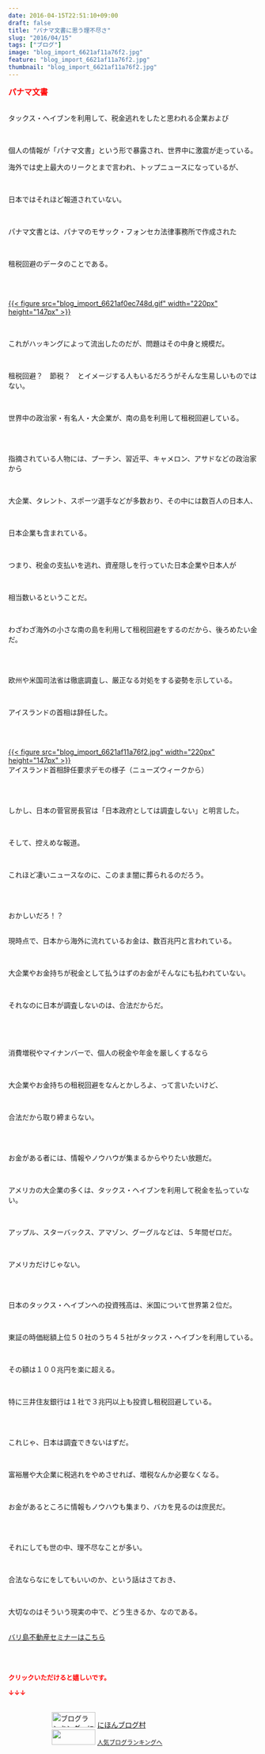 ```yaml
---
date: 2016-04-15T22:51:10+09:00
draft: false
title: "パナマ文書に思う理不尽さ"
slug: "2016/04/15"
tags: ["ブログ"]
image: "blog_import_6621af11a76f2.jpg"
feature: "blog_import_6621af11a76f2.jpg"
thumbnail: "blog_import_6621af11a76f2.jpg"
---
```

<p><font color="#ff0000" size="3"><strong>パナマ文書</strong></font></p><p><br/>タックス・ヘイブンを利用して、税金逃れをしたと思われる企業および</p><br/><p>個人の情報が「パナマ文書」という形で暴露され、世界中に激震が走っている。<br/></p><p>海外では史上最大のリークとまで言われ、トップニュースになっているが、</p><br/><p>日本ではそれほど報道されていない。</p><br/><p>パナマ文書とは、パナマのモサック・フォンセカ法律事務所で作成された</p><br/><p>租税回避のデータのことである。</p><br/><p><br/><a href="blog_import_6621af1003e95.gif">{{< figure src="blog_import_6621af0ec748d.gif" width="220px" height="147px" >}}</a> <br/></p><br/><p>これがハッキングによって流出したのだが、問題はその中身と規模だ。</p><br/><p>租税回避？　節税？　とイメージする人もいるだろうがそんな生易しいものではない。</p><br/><p>世界中の政治家・有名人・大企業が、南の島を利用して租税回避している。</p><br/><br/><p>指摘されている人物には、プーチン、習近平、キャメロン、アサドなどの政治家から</p><br/><p>大企業、タレント、スポーツ選手などが多数おり、その中には数百人の日本人、</p><br/><p>日本企業も含まれている。</p><br/><p>つまり、税金の支払いを逃れ、資産隠しを行っていた日本企業や日本人が</p><br/><p>相当数いるということだ。</p><br/><p>わざわざ海外の小さな南の島を利用して租税回避をするのだから、後ろめたい金だ。</p><br/><br/><p>欧州や米国司法省は徹底調査し、厳正なる対処をする姿勢を示している。</p><br/><p>アイスランドの首相は辞任した。</p><br/><p><br/><a href="blog_import_6621af1301541.jpg">{{< figure src="blog_import_6621af11a76f2.jpg" width="220px" height="147px" >}}</a> <br/>アイスランド首相辞任要求デモの様子（ニューズウィークから）</p><br/><br/><p>しかし、日本の菅官房長官は「日本政府としては調査しない」と明言した。</p><br/><p>そして、控えめな報道。</p><br/><p>これほど凄いニュースなのに、このまま闇に葬られるのだろう。</p><br/><br/><p>おかしいだろ！？</p><p><br/>現時点で、日本から海外に流れているお金は、数百兆円と言われている。</p><br/><p>大企業やお金持ちが税金として払うはずのお金がそんなにも払われていない。</p><br/><p>それなのに日本が調査しないのは、合法だからだ。</p><p><br/></p><br/><p>消費増税やマイナンバーで、個人の税金や年金を厳しくするなら</p><br/><p>大企業やお金持ちの租税回避をなんとかしろよ、って言いたいけど、</p><br/><p>合法だから取り締まらない。</p><br/><br/><p>お金がある者には、情報やノウハウが集まるからやりたい放題だ。</p><br/><p>アメリカの大企業の多くは、タックス・ヘイブンを利用して税金を払っていない。</p><br/><p>アップル、スターバックス、アマゾン、グーグルなどは、５年間ゼロだ。</p><br/><p>アメリカだけじゃない。</p><br/><br/><p>日本のタックス・ヘイブンへの投資残高は、米国について世界第２位だ。</p><br/><p>東証の時価総額上位５０社のうち４５社がタックス・ヘイブンを利用している。</p><br/><p>その額は１００兆円を楽に超える。</p><br/><p>特に三井住友銀行は１社で３兆円以上も投資し租税回避している。</p><br/><p><br/>これじゃ、日本は調査できないはずだ。</p><br/><p>富裕層や大企業に税逃れをやめさせれば、増税なんか必要なくなる。</p><br/><p>お金があるところに情報もノウハウも集まり、バカを見るのは庶民だ。</p><br/><br/><p>それにしても世の中、理不尽なことが多い。</p><br/><p>合法ならなにをしてもいいのか、という話はさておき、</p><br/><p>大切なのはそういう現実の中で、どう生きるか、なのである。<br/><br/></p><p><a href="iin.co.jp" target="_blank">バリ島不動産セミナーはこちら</a> <a href="iin.co.jp"></a></p><br/><br/><p><font color="#ff0000" size="2"><strong>クリックいただけると嬉しいです。<br/></strong></font></p><p><font color="#ff0000" size="2"><strong>↓↓↓</strong></font></p><p><br/><a href="ranking.html" target="_blank"><img border="0" alt="ブログランキング・にほんブログ村へ" src="data:image/svg+xml;charset=utf-8,%3Csvg%20xmlns%3D%22http%3A%2F%2Fwww.w3.org%2F2000%2Fsvg%22%20title%3D%22Placeholder%20for%20Images%22%20role%3D%22presentation%22%20viewBox%3D%220%200%2088%2031%22%20%2F%3E" width="88" height="31" data-src="https://img-proxy.blog-video.jp/images?url=http%3A%2F%2Fwww.blogmura.com%2Fimg%2Fwww88_31.gif" style="aspect-ratio: auto 88 / 31;"/><noscript><img border="0" alt="ブログランキング・にほんブログ村へ" src="https://img-proxy.blog-video.jp/images?url=http%3A%2F%2Fwww.blogmura.com%2Fimg%2Fwww88_31.gif" width="88" height="31"></noscript></a> <a href="ranking.html" target="_blank">にほんブログ村</a> <br/><a title="人気ブログランキングへ" href="link.php?1804582"><img border="0" src="data:image/svg+xml;charset=utf-8,%3Csvg%20xmlns%3D%22http%3A%2F%2Fwww.w3.org%2F2000%2Fsvg%22%20title%3D%22Placeholder%20for%20Images%22%20role%3D%22presentation%22%20viewBox%3D%220%200%2088%2031%22%20%2F%3E" width="88" height="31" data-src="https://blog.with2.net/img/banner/banner_22.gif" style="aspect-ratio: auto 88 / 31;"/><noscript><img border="0" src="https://blog.with2.net/img/banner/banner_22.gif" width="88" height="31"></noscript></a> <a style="FONT-SIZE: 12px" href="link.php?1804582">人気ブログランキングへ</a> </p>

